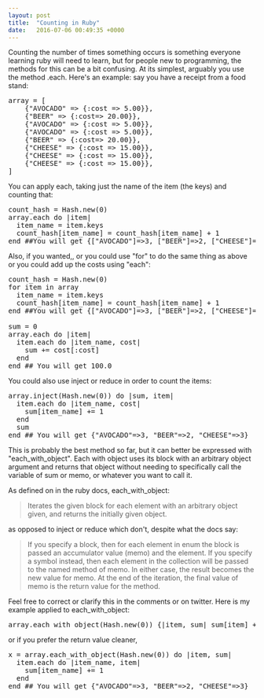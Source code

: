```yaml
---
layout: post
title:  "Counting in Ruby"
date:   2016-07-06 00:49:35 +0000
---
```


Counting the number of times something occurs is something everyone learning ruby will need to learn, but for people new to programming, the methods for this can be a bit confusing. At its simplest, arguably you use the method .each. Here's an example: say you have a receipt from a food stand:
<pre>array = [
    {"AVOCADO" =&gt; {:cost =&gt; 5.00}},
    {"BEER" =&gt; {:cost=&gt; 20.00}},
    {"AVOCADO" =&gt; {:cost =&gt; 5.00}},
    {"AVOCADO" =&gt; {:cost =&gt; 5.00}},
    {"BEER" =&gt; {:cost=&gt; 20.00}},
    {"CHEESE" =&gt; {:cost =&gt; 15.00}},
    {"CHEESE" =&gt; {:cost =&gt; 15.00}},
    {"CHEESE" =&gt; {:cost =&gt; 15.00}},
]</pre>
You can apply each, taking just the name of the item (the keys) and counting that:
<pre>count_hash = Hash.new(0)
array.each do |item|
  item_name = item.keys
  count_hash[item_name] = count_hash[item_name] + 1
end ##You will get {["AVOCADO"]=&gt;3, ["BEER"]=&gt;2, ["CHEESE"]=&gt;3}</pre>
Also, if you wanted,, or you could use "for" to do the same thing as above or you could add up the costs using "each":
<pre>count_hash = Hash.new(0)
for item in array
  item_name = item.keys
  count_hash[item_name] = count_hash[item_name] + 1
end ##You will get {["AVOCADO"]=&gt;3, ["BEER"]=&gt;2, ["CHEESE"]=&gt;3}

sum = 0
array.each do |item|
  item.each do |item_name, cost|
    sum += cost[:cost]
  end
end ## You will get 100.0</pre>
You could also use inject or reduce in order to count the items:
<pre>array.inject(Hash.new(0)) do |sum, item|
  item.each do |item_name, cost|
    sum[item_name] += 1
  end
  sum
end ## You will get {"AVOCADO"=&gt;3, "BEER"=&gt;2, "CHEESE"=&gt;3}</pre>
This is probably the best method so far, but it can better be expressed with "each_with_object". Each with object uses its block with an arbitrary object argument and returns that object without needing to specifically call the variable of sum or memo, or whatever you want to call it.

As defined on in the ruby docs, each_with_object:
<blockquote>Iterates the given block for each element with an arbitrary object given, and returns the initially given object.</blockquote>
as opposed to inject or reduce which don't, despite what the docs say:
<blockquote>If you specify a block, then for each element in enum the block is passed an accumulator value (memo) and the element. If you specify a symbol instead, then each element in the collection will be passed to the named method of memo. In either case, the result becomes the new value for memo. At the end of the iteration, the final value of memo is the return value for the method.</blockquote>
Feel free to correct or clarify this in the comments or on twitter. Here is my example applied to each_with_object:
<pre>array.each_with_object(Hash.new(0)) {|item, sum| sum[item] += 1 }</pre>
or if you prefer the return value cleaner,
<pre>x = array.each_with_object(Hash.new(0)) do |item, sum|
  item.each do |item_name, item|
    sum[item_name] += 1 
  end 
end ## You will get {"AVOCADO"=&gt;3, "BEER"=&gt;2, "CHEESE"=&gt;3}</pre>
